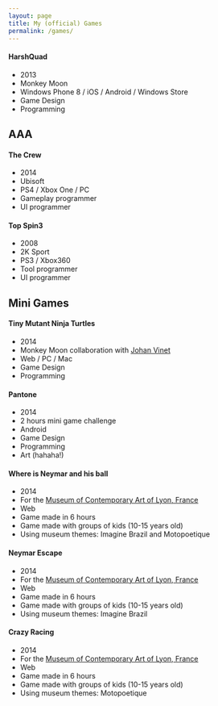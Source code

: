 ```yaml
---
layout: page
title: My (official) Games
permalink: /games/
---
```


#### HarshQuad
* 2013
* Monkey Moon
* Windows Phone 8 / iOS / Android / Windows Store
* Game Design
* Programming

## AAA

#### The Crew 

* 2014
* Ubisoft
* PS4 / Xbox One / PC
* Gameplay programmer
* UI programmer

#### Top Spin3

* 2008
* 2K Sport
* PS3 / Xbox360
* Tool programmer
* UI programmer

## Mini Games

#### Tiny Mutant Ninja Turtles 

* 2014 
* Monkey Moon collaboration with [Johan Vinet][1]
* Web / PC / Mac
* Game Design
* Programming

#### Pantone

* 2014
* 2 hours mini game challenge
* Android
* Game Design
* Programming
* Art (hahaha!)

#### Where is Neymar and his ball

* 2014
* For the [Museum of Contemporary Art of Lyon, France][2]
* Web
* Game made in 6 hours
* Game made with groups of kids (10-15 years old)
* Using museum themes: Imagine Brazil and Motopoetique

#### Neymar Escape

* 2014
* For the [Museum of Contemporary Art of Lyon, France][2]
* Web
* Game made in 6 hours
* Game made with groups of kids (10-15 years old)
* Using museum themes: Imagine Brazil

#### Crazy Racing

* 2014
* For the [Museum of Contemporary Art of Lyon, France][2]
* Web
* Game made in 6 hours
* Game made with groups of kids (10-15 years old)
* Using museum themes: Motopoetique


[1]: http://johanvinet.tumblr.com
[2]: http://www.mac-lyon.com/mac/